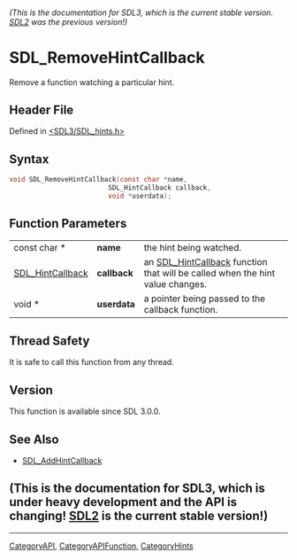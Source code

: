 ###### (This is the documentation for SDL3, which is the current stable version. [SDL2](https://wiki.libsdl.org/SDL2/) was the previous version!)
# SDL_RemoveHintCallback

Remove a function watching a particular hint.

## Header File

Defined in [<SDL3/SDL_hints.h>](https://github.com/libsdl-org/SDL/blob/main/include/SDL3/SDL_hints.h)

## Syntax

```c
void SDL_RemoveHintCallback(const char *name,
                         SDL_HintCallback callback,
                         void *userdata);
```

## Function Parameters

|                                      |              |                                                                                                   |
| ------------------------------------ | ------------ | ------------------------------------------------------------------------------------------------- |
| const char *                         | **name**     | the hint being watched.                                                                           |
| [SDL_HintCallback](SDL_HintCallback) | **callback** | an [SDL_HintCallback](SDL_HintCallback) function that will be called when the hint value changes. |
| void *                               | **userdata** | a pointer being passed to the callback function.                                                  |

## Thread Safety

It is safe to call this function from any thread.

## Version

This function is available since SDL 3.0.0.

## See Also

- [SDL_AddHintCallback](SDL_AddHintCallback)


## (This is the documentation for SDL3, which is under heavy development and the API is changing! [SDL2](https://wiki.libsdl.org/SDL2/) is the current stable version!)



----
[CategoryAPI](CategoryAPI), [CategoryAPIFunction](CategoryAPIFunction), [CategoryHints](CategoryHints)

